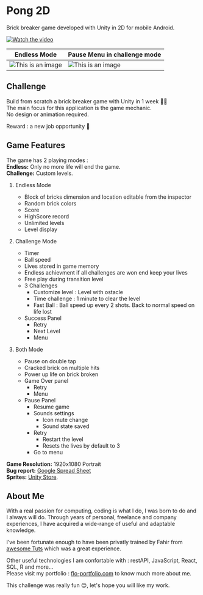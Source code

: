 # Pong 2D
Brick breaker game developed with Unity in 2D for mobile Android.

[![Watch the video](https://i.imgur.com/WRninwW.jpg)](https://youtu.be/zJzSYIfuQ6Y)

 | Endless Mode | Pause Menu in challenge mode |
 | ----- | ----- |
 | ![This is an image](https://i.imgur.com/vlOeK9a.jpg)   | ![This is an image](https://i.imgur.com/HcxDPL8.jpg)   |
 

## Challenge
Build from scratch a brick breaker game with Unity in 1 week 🐱‍👤 <br/>
The main focus for this application is the game mechanic. <br />
No design or animation required.

Reward : a new job opportunity 🤩

## Game Features
The game has 2 playing modes : <br/>
**Endless:** Only no more life will end the game. <br/>
**Challenge:**  Custom levels.

1. Endless Mode
    - Block of bricks dimension and location editable from the inspector 
    - Random brick colors
    - Score
    - HighScore record
    - Unlimited levels
    - Level display
    

2. Challenge Mode
    - Timer
    - Ball speed
    - Lives stored in game memory
    - Endless achievment if all challenges are won end keep your lives
    - Free play during transition level
    - 3 Challenges
      - Customize level : Level with ostacle
      - Time challenge : 1 minute to clear the level
      - Fast Ball : Ball speed up every 2 shots. Back to normal speed on life lost
    - Success Panel
      - Retry
      - Next Level
      - Menu
 
 3. Both Mode
    - Pause on double tap
    - Cracked brick on multiple hits
    - Power up life on brick broken
    - Game Over panel
      - Retry
      - Menu
    - Pause Panel
      - Resume game
      - Sounds settings
        - Icon mute change
        - Sound state saved
      - Retry
        - Restart the level
        - Resets the lives by default to 3
      - Go to menu
        
**Game Resolution:** 1920x1080 Portrait <br/>
**Bug report:** [Google Spread Sheet](https://docs.google.com/spreadsheets/d/1KvUI13Q2Id3HqHFMAimQBNhM42qU-jyiPNVlCGJ_kxY/edit?usp=sharing) <br/>
**Sprites:** [Unity Store](https://assetstore.unity.com/packages/templates/tutorials/bricks-breaker-starter-kit-27039#description). <br />

## About Me

With a real passion for computing, coding is what I do, I was born to do and I always will do.
Through years of personal, freelance and company experiences, I have acquired a wide-range of useful and adaptable knowledge.

I’ve been fortunate enough to have been privatly trained by Fahir from [awesome Tuts](https://awesometuts.com) which was a great experience.

Other useful technologies I am confortable with :  restAPI, JavaScript, React, SQL, R and more... <br />
Please visit my portfolio : [flo-portfolio.com](https://flo-portfolio.com) to know much more about me.

This challenge was really fun 😊, let's hope you will like my work.





